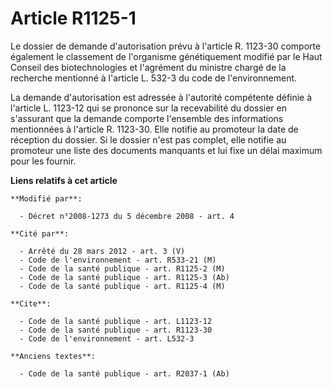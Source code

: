 # Article R1125-1

Le dossier de demande d'autorisation prévu à l'article R. 1123-30 comporte également le classement de l'organisme
génétiquement modifié par le Haut Conseil des biotechnologies et l'agrément du ministre chargé de la recherche mentionné à
l'article L. 532-3 du code de l'environnement. 

La demande d'autorisation est adressée à l'autorité compétente définie à l'article L. 1123-12 qui se prononce sur la
recevabilité du dossier en s'assurant que la demande comporte l'ensemble des informations mentionnées à l'article R. 1123-30.
Elle notifie au promoteur la date de réception du dossier. Si le dossier n'est pas complet, elle notifie au promoteur une
liste des documents manquants et lui fixe un délai maximum pour les fournir.

**Liens relatifs à cet article**

	**Modifié par**:

	  - Décret n°2008-1273 du 5 décembre 2008 - art. 4

	**Cité par**:

	  - Arrêté du 28 mars 2012 - art. 3 (V)
	  - Code de l'environnement - art. R533-21 (M)
	  - Code de la santé publique - art. R1125-2 (M)
	  - Code de la santé publique - art. R1125-3 (Ab)
	  - Code de la santé publique - art. R1125-4 (M)

	**Cite**:

	  - Code de la santé publique - art. L1123-12
	  - Code de la santé publique - art. R1123-30
	  - Code de l'environnement - art. L532-3

	**Anciens textes**:

	  - Code de la santé publique - art. R2037-1 (Ab)
